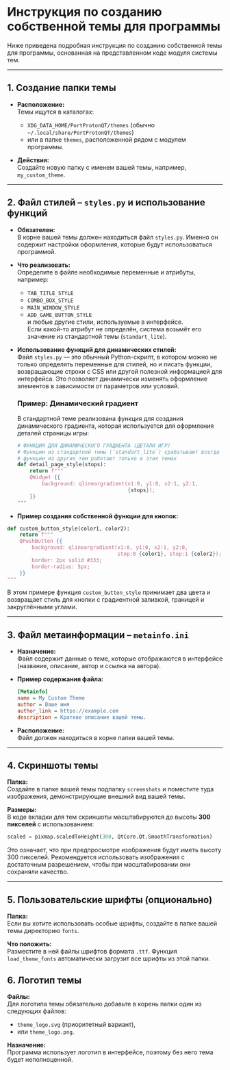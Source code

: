 # Инструкция по созданию собственной темы для программы

Ниже приведена подробная инструкция по созданию собственной темы для программы, основанная на представленном коде модуля системы тем.

---

## 1. Создание папки темы

- **Расположение:**  
  Темы ищутся в каталогах:
  - `XDG_DATA_HOME/PortProtonQT/themes` (обычно `~/.local/share/PortProtonQT/themes`)
  - или в папке `themes`, расположенной рядом с модулем программы.

- **Действия:**  
  Создайте новую папку с именем вашей темы, например, `my_custom_theme`.

---

## 2. Файл стилей – `styles.py` и использование функций

- **Обязателен:**  
  В корне вашей темы должен находиться файл `styles.py`. Именно он содержит настройки оформления, которые будут использоваться программой.

- **Что реализовать:**  
  Определите в файле необходимые переменные и атрибуты, например:
  - `TAB_TITLE_STYLE`
  - `COMBO_BOX_STYLE`
  - `MAIN_WINDOW_STYLE`
  - `ADD_GAME_BUTTON_STYLE`  
  и любые другие стили, используемые в интерфейсе.  
  Если какой-то атрибут не определён, система возьмёт его значение из стандартной темы (`standart_lite`).

- **Использование функций для динамических стилей:**  
  Файл `styles.py` — это обычный Python-скрипт, в котором можно не только определять переменные для стилей, но и писать функции, возвращающие строки с CSS или другой полезной информацией для интерфейса. Это позволяет динамически изменять оформление элементов в зависимости от параметров или условий.

  ### Пример: Динамический градиент

  В стандартной теме реализована функция для создания динамического градиента, которая используется для оформления деталей страницы игры:

  ```python
  # ФУНКЦИЯ ДЛЯ ДИНАМИЧЕСКОГО ГРАДИЕНТА (ДЕТАЛИ ИГР)
  # Функции из стандартной темы (`standart_lite`) срабатывают всегда вне зависимости от выбранной темы,
  # функции из других тем работают только в этих темах
  def detail_page_style(stops):
      return f"""
      QWidget {{
          background: qlineargradient(x1:0, y1:0, x2:1, y2:1,
                                      {stops});
      }}
  """
  ```
 
- **Пример создания собственной функции для кнопок:**  

```python
def custom_button_style(color1, color2):
    return f"""
    QPushButton {{
        background: qlineargradient(x1:0, y1:0, x2:1, y2:0,
                                    stop:0 {color1}, stop:1 {color2});
        border: 2px solid #333;
        border-radius: 5px;
    }}
"""
```

В этом примере функция `custom_button_style` принимает два цвета и возвращает стиль для кнопки с градиентной заливкой, границей и закруглёнными углами.

---

## 3. Файл метаинформации – `metainfo.ini`

- **Назначение:**  
  Файл содержит данные о теме, которые отображаются в интерфейсе (название, описание, автор и ссылка на автора).

- **Пример содержания файла:**

  ```ini
  [Metainfo]
  name = My Custom Theme
  author = Ваше имя
  author_link = https://example.com
  description = Краткое описание вашей темы.
  ```

- **Расположение:**  
   Файл должен находиться в корне папки вашей темы.
   
---

## 4. Скриншоты темы

**Папка:**  
Создайте в папке вашей темы подпапку `screenshots` и поместите туда изображения, демонстрирующие внешний вид вашей темы.

**Размеры:**  
В коде вкладки для тем скриншоты масштабируются до высоты **300 пикселей** с использованием:

```python
scaled = pixmap.scaledToHeight(300, QtCore.Qt.SmoothTransformation)
```

Это означает, что при предпросмотре изображения будут иметь высоту 300 пикселей. Рекомендуется использовать изображения с достаточным разрешением, чтобы при масштабировании они сохраняли качество.

---

## 5. Пользовательские шрифты (опционально)

**Папка:**  
Если вы хотите использовать особые шрифты, создайте в папке вашей темы директорию `fonts`.

**Что положить:**  
Разместите в ней файлы шрифтов формата `.ttf`. Функция `load_theme_fonts` автоматически загрузит все шрифты из этой папки.

## 6. Логотип темы

**Файлы:**  
Для логотипа темы обязательно добавьте в корень папки один из следующих файлов:
- `theme_logo.svg` (приоритетный вариант),  
- или `theme_logo.png`.

**Назначение:**  
Программа использует логотип в интерфейсе, поэтому без него тема будет неполноценной.
